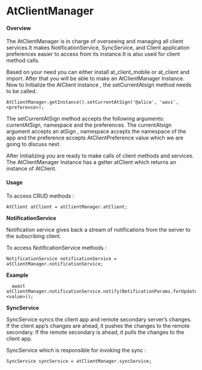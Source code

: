 # AtClientManager

#### Overview <a href="#overview" id="overview"></a>

The AtClientManager is in charge of overseeing and managing all client services.It makes NotificationService, SyncService, and Client application preferences easier to access from its instance.It is also used for client method calls.

Based on your need you can either install at\_client\_mobile or at\_client and import. After that you will be able to make an AtClientManager Instance. Now to Initialize the AtClient instance , the setCurrentAtsign method needs to be called.

```
AtClientManager.getInstance().setCurrentAtSign('@alice', 'wavi', <preference>);
```

The setCurrentAtSign method accepts the following arguments: currentAtSign, namespace and the preferences. The currentAtsign argument accepts an atSign , namespace accepts the namespace of the app and the preference accepts AtClientPreference value which we are going to discuss next.

After Initializing you are ready to make calls of client methods and services. The AtClientManager Instance has a getter atClient which returns an instance of AtClient.

#### Usage <a href="#usage" id="usage"></a>

To access CRUD methods :

```
AtClient atClient = atClientManager.atClient;
```

**NotificationService**

Notification service gives back a stream of notifications from the server to the subscribing client.

To access NotificationService methods :

```
NotificationService notificationService = atClientManager.notificationService;
```

**Example**

```
  await atClientManager.notificationService.notify(NotificationParams.forUpdate(<key>,value: <value>));
```

**SyncService**

SyncService syncs the client app and remote secondary server’s changes. If the client app’s changes are ahead, it pushes the changes to the remote secondary. If the remote secondary is ahead, it pulls the changes to the client app.

SyncService which is responsible for invoking the sync :

```
SyncService syncService = atClientManager.syncService;
```

